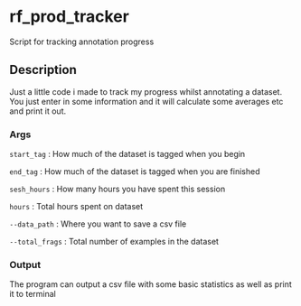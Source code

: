 # rf_prod_tracker
Script for tracking annotation progress

## Description 
Just a little code i made to track my progress whilst annotating a dataset. You just enter in some information and it will calculate some averages etc and print it out. 

### Args 
`start_tag`     : How much of the dataset is tagged when you begin

`end_tag`       : How much of the dataset is tagged when you are finished 

`sesh_hours`    : How many hours you have spent this session 

`hours`         : Total hours spent on dataset 

`--data_path`   : Where you want to save a csv file

`--total_frags` : Total number of examples in the dataset

### Output
The program can output a csv file with some basic statistics as well as print it to terminal
